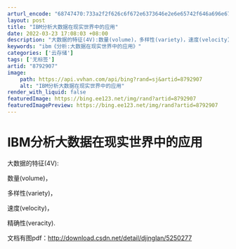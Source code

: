 ```yaml
---
arturl_encode: "68747470:733a2f2f626c6f672e6373646e2e6e65742f646a696e676c61:6e2f61727469636c652f64657461696c732f38373932393037"
layout: post
title: "IBM分析大数据在现实世界中的应用"
date: 2022-03-23 17:08:03 +08:00
description: "大数据的特征(4V):数量(volume)，多样性(variety)，速度(velocity)，精确"
keywords: "ibm《分析:大数据在现实世界中的应用》"
categories: ['云存储']
tags: ['无标签']
artid: "8792907"
image:
    path: https://api.vvhan.com/api/bing?rand=sj&artid=8792907
    alt: "IBM分析大数据在现实世界中的应用"
render_with_liquid: false
featuredImage: https://bing.ee123.net/img/rand?artid=8792907
featuredImagePreview: https://bing.ee123.net/img/rand?artid=8792907
---
```


# IBM分析大数据在现实世界中的应用

大数据的特征(4V):

数量(volume)，

多样性(variety)，

速度(velocity)，

精确性(veracity).

文档有图pdf：http://download.csdn.net/detail/djinglan/5250277